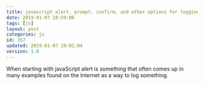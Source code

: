```yaml
---
title: javascript alert, prompt, confirm, and other options for logging
date: 2019-01-07 18:59:00
tags: [js]
layout: post
categories: js
id: 357
updated: 2019-01-07 19:01:04
version: 1.0
---
```


When starting with javaScript alert is something that often comes up in many examples found on the Internet as a way to log something.

<!-- more -->

